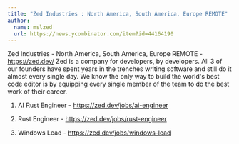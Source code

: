 ```yaml
---
title: "Zed Industries : North America, South America, Europe REMOTE"
author:
  name: mslzed
  url: https://news.ycombinator.com/item?id=44164190
---
```

Zed Industries - North America, South America, Europe REMOTE - <a href="https:&#x2F;&#x2F;zed.dev&#x2F;" rel="nofollow">https:&#x2F;&#x2F;zed.dev&#x2F;</a>
Zed is a company for developers, by developers. All 3 of our founders have spent years in the trenches writing software and still do it almost every single day. We know the only way to build the world&#x27;s best code editor is by equipping every single member of the team to do the best work of their career.

1. AI Rust Engineer - <a href="https:&#x2F;&#x2F;zed.dev&#x2F;jobs&#x2F;ai-engineer" rel="nofollow">https:&#x2F;&#x2F;zed.dev&#x2F;jobs&#x2F;ai-engineer</a>

2. Rust Engineer - <a href="https:&#x2F;&#x2F;zed.dev&#x2F;jobs&#x2F;rust-engineer" rel="nofollow">https:&#x2F;&#x2F;zed.dev&#x2F;jobs&#x2F;rust-engineer</a>

3. Windows Lead - <a href="https:&#x2F;&#x2F;zed.dev&#x2F;jobs&#x2F;windows-lead" rel="nofollow">https:&#x2F;&#x2F;zed.dev&#x2F;jobs&#x2F;windows-lead</a>
<JobApplication />
